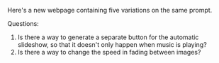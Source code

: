 Here's a new webpage containing five variations on the same prompt.

Questions:
1. Is there a way to generate a separate button for the automatic slideshow, so that it doesn't only happen when music is playing?
2. Is there a way to change the speed in fading between images?
